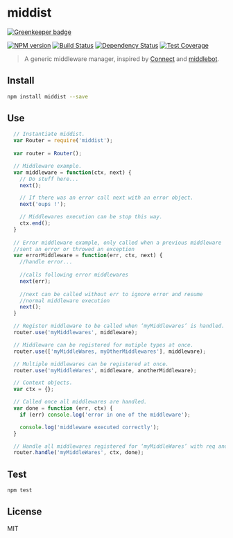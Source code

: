 # middist

[![Greenkeeper badge](https://badges.greenkeeper.io/taoyuan/middist.svg)](https://greenkeeper.io/)

[![NPM version][npm-image]][npm-url] 
[![Build Status][travis-image]][travis-url] 
[![Dependency Status][daviddm-image]][daviddm-url]
[![Test Coverage][coveralls-image]][coveralls-url]

> A generic middleware manager, inspired by [Connect](https://github.com/senchalabs/connect) and [middlebot](https://github.com/yanhick/middlebot).

## Install

```sh
npm install middist --save
```

## Use

```js
  // Instantiate middist.
  var Router = require('middist');
  
  var router = Router();

  // Middleware example.
  var middleware = function(ctx, next) {
    // Do stuff here...
    next();

    // If there was an error call next with an error object.
    next('oups !');

    // Middlewares execution can be stop this way.
    ctx.end();
  }
  
  // Error middleware example, only called when a previous middleware
  //sent an error or throwed an exception
  var errorMiddleware = function(err, ctx, next) {
    //handle error...
    
    //calls following error middlewares
    next(err);
    
    //next can be called without err to ignore error and resume
    //normal middleware execution
    next();
  }

  // Register middleware to be called when ‘myMiddlewares’ is handled.
  router.use('myMiddlewares', middleware);

  // Middleware can be registered for mutiple types at once.
  router.use(['myMiddleWares, myOtherMiddlewares'], middleware);

  // Multiple middlewares can be registered at once.
  router.use('myMiddleWares', middleware, anotherMiddleware);

  // Context objects.
  var ctx = {};

  // Called once all middlewares are handled.
  var done = function (err, ctx) {
    if (err) console.log('error in one of the middleware');

    console.log('middleware executed correctly');
  }

  // Handle all middlewares registered for ‘myMiddleWares’ with req and res.
  router.handle('myMiddleWares', ctx, done);
```

## Test

```sh
npm test
```

## License

MIT

[npm-image]: https://badge.fury.io/js/middist.svg
[npm-url]: https://npmjs.org/package/middist
[travis-image]: https://travis-ci.org/taoyuan/middist.svg?style=shield
[travis-url]: https://travis-ci.org/taoyuan/middist
[daviddm-image]: https://david-dm.org/taoyuan/middist.svg?theme=shields.io
[daviddm-url]: https://david-dm.org/taoyuan/middist
[coveralls-image]: https://coveralls.io/repos/taoyuan/middist/badge.svg
[coveralls-url]: https://coveralls.io/r/taoyuan/middist?branch=master
